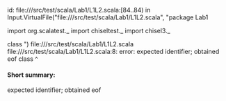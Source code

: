 id: file://<WORKSPACE>/src/test/scala/Lab1/L1L2.scala:[84..84) in Input.VirtualFile("file://<WORKSPACE>/src/test/scala/Lab1/L1L2.scala", "package  Lab1


import org.scalatest._
import chiseltest._ 
import chisel3._

class ")
file://<WORKSPACE>/src/test/scala/Lab1/L1L2.scala
file://<WORKSPACE>/src/test/scala/Lab1/L1L2.scala:8: error: expected identifier; obtained eof
class 
      ^
#### Short summary: 

expected identifier; obtained eof